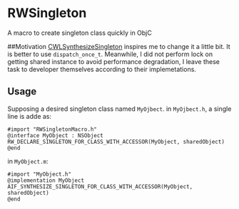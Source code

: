# RWSingleton
A macro to create singleton class quickly in ObjC

##Motivation
[CWLSynthesizeSingleton](https://github.com/incbee/CWLSynthesizeSingleton) inspires me to change it a little bit. It is better to use `dispatch_once_t`. Meanwhile, I did not perform lock on getting shared instance to avoid performance degradation, I leave these task to developer themselves according to their implemetations.

## Usage
Supposing a desired singleton class named `MyOjbect`.
in `MyOjbect.h`, a single line is adde as:
```objc
#import "RWSingletonMacro.h"
@interface MyObject : NSObject
RW_DECLARE_SINGLETON_FOR_CLASS_WITH_ACCESSOR(MyObject, sharedObject)
@end
```

in `MyObject.m`:
```objc
#import "MyObject.h"
@implementation MyObject
AIF_SYNTHESIZE_SINGLETON_FOR_CLASS_WITH_ACCESSOR(MyObject, sharedObject)
@end
```

